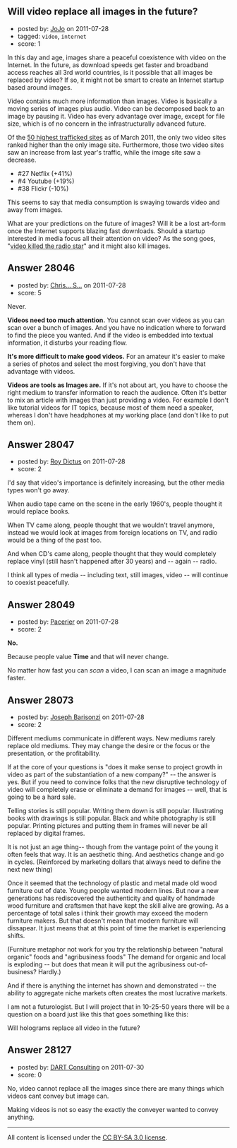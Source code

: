 ## Will video replace all images in the future?

- posted by: [JoJo](https://stackexchange.com/users/-1/8999-jojo) on 2011-07-28
- tagged: `video`, `internet`
- score: 1

In this day and age, images share a peaceful coexistence with video on the Internet. In the future, as download speeds get faster and broadband access reaches all 3rd world countries, is it possible that all images be replaced by video? If so, it might not be smart to create an Internet startup based around images.

Video contains much more information than images. Video is basically a moving series of images plus audio. Video can be decomposed back to an image by pausing it. Video has every advantage over image, except for file size, which is of no concern in the infrastructurally advanced future.

Of the [50 highest trafficked sites][1] as of March 2011, the only two video sites ranked higher than the only image site. Furthermore, those two video sites saw an increase from last year's traffic, while the image site saw a decrease.

 - #27 Netflix (+41%)
 - #4 Youtube (+19%)
 - #38 Flickr (-10%)

This seems to say that media consumption is swaying towards video and away from images.

What are your predictions on the future of images? Will it be a lost art-form once the Internet supports blazing fast downloads. Should a startup interested in media focus all their attention on video? As the song goes, "[video killed the radio star][2]" and it might also kill images.


  [1]: http://blog.compete.com/2011/04/26/compete-ranking-of-top-50-websites-for-march-2011-shows-traffic-springing-forward/
  [2]: http://www.youtube.com/watch?v=BTT3-vA25Zk


## Answer 28046

- posted by: [Chris... S...](https://stackexchange.com/users/-1/11990-chris-s) on 2011-07-28
- score: 5

Never.

**Videos need too much attention.** You cannot scan over videos as you can scan over a bunch of images. And you have no indication where to forward to find the piece you wanted. And if the video is embedded into textual information, it disturbs your reading flow.

**It's more difficult to make good videos.** For an amateur it's easier to make a series of photos and select the most forgiving, you don't have that advantage with videos.

**Videos are tools as Images are.** If it's not about art, you have to choose the right medium to transfer information to reach the audience. Often it's better to mix an article with images than just providing a video. For example I don't like tutorial videos for IT topics, because most of them need a speaker, whereas I don't have headphones at my working place (and don't like to put them on).


## Answer 28047

- posted by: [Roy Dictus](https://stackexchange.com/users/-1/8917-roy-dictus) on 2011-07-28
- score: 2

I'd say that video's importance is definitely increasing, but the other media types won't go away.

When audio tape came on the scene in the early 1960's, people thought it would replace books.

When TV came along, people thought that we wouldn't travel anymore, instead we would look at images from foreign locations on TV, and radio would be a thing of the past too.

And when CD's came along, people thought that they would completely replace vinyl (still hasn't happened after 30 years) and -- again -- radio.

I think all types of media -- including text, still images, video -- will continue to coexist peacefully.


## Answer 28049

- posted by: [Pacerier](https://stackexchange.com/users/-1/10334-pacerier) on 2011-07-28
- score: 2


**No.**

Because people value **Time** and that will never change.


No matter how fast you can *scan* a video, I can scan an image a magnitude faster.


## Answer 28073

- posted by: [Joseph Barisonzi](https://stackexchange.com/users/-1/8791-joseph-barisonzi) on 2011-07-28
- score: 2

Different mediums communicate in different ways. New mediums rarely replace old mediums. They may change the desire or the focus or the presentation, or the profitability.

If at the core of your questions is "does it make sense to project growth in video as part of the substantiation of a new company?" -- the answer is yes. But if you need to convince folks that the new disruptive technology of video will completely erase or eliminate a demand for images -- well, that is going to be a hard sale. 

Telling stories is still popular. Writing them down is still popular. Illustrating books with drawings is still popular. Black and white photography is still popular. Printing pictures and putting them in frames will never be all replaced by digital frames. 

It is not just an age thing-- though from the vantage point of the young it often feels that way. It is an aesthetic thing. And aesthetics change and go in cycles. (Reinforced by marketing dollars that always need to define the next new thing)

Once it seemed that the technology of plastic and metal made old wood furniture out of date. Young people wanted modern lines. But now a new generations has rediscovered the authenticity and quality of handmade wood furniture and craftsmen that have kept the skill alive are growing. As a percentage of total sales i think their growth may exceed the modern furniture makers. But that doesn't mean that modern furniture  will dissapear. It just means that at this point of time the market is experiencing shifts. 

(Furniture metaphor not work for you try the relationship between "natural organic" foods and "agribusiness foods" The demand for organic and local is exploding -- but does that mean it will put the agribusiness out-of-business? Hardly.)


And if there is anything the internet has shown and demonstrated  -- the ability to aggregate niche markets often creates the most lucrative markets.

I am not a futurologist. But I will project that in 10-25-50 years there will be a question on a board just like this that goes something like this: 

Will holograms replace all video in the future? 



## Answer 28127

- posted by: [DART Consulting](https://stackexchange.com/users/-1/11283-dart-consulting) on 2011-07-30
- score: 0

No, video cannot replace all the images since there are many things which videos cant convey but image can.

Making videos is not so easy the exactly the conveyer wanted to convey anything.



---

All content is licensed under the [CC BY-SA 3.0 license](https://creativecommons.org/licenses/by-sa/3.0/).
